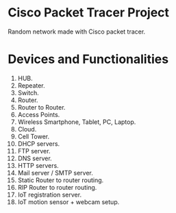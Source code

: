 # Cisco Packet Tracer Project

Random network made with Cisco packet tracer.

# Devices and Functionalities
1. HUB.
2. Repeater.
3. Switch.
4. Router.
5. Router to Router.
6. Access Points.
7. Wireless Smartphone, Tablet, PC, Laptop.
8. Cloud.
9. Cell Tower.
10. DHCP servers.
11. FTP server.
12. DNS server.
13. HTTP servers.
14. Mail server / SMTP server.
15. Static Router to router routing.
16. RIP Router to router routing.
17. IoT registration server.
18. IoT motion sensor + webcam setup.

